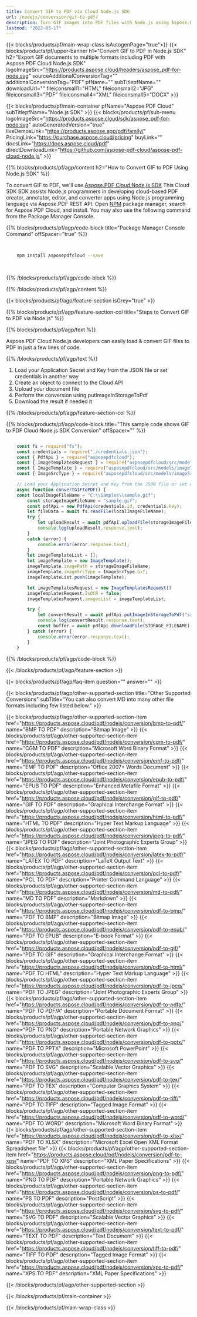 ```yaml
---
title: Convert GIF to PDF via Cloud Node.js SDK
url: /nodejs/conversion/gif-to-pdf/
description: Turn GIF images into PDF files with Node.js using Aspose.PDF Cloud SDK. Preserve animation frames and layout.
lastmod: "2022-03-17"
---
```


{{< blocks/products/pf/main-wrap-class isAutogenPage="true">}}
{{< blocks/products/pf/upper-banner h1="Convert GIF to PDF in Node.js SDK" h2="Export GIF documents to multiple formats including PDF with Aspose.PDF Cloud Node.js SDK" logoImageSrc="https://products.aspose.cloud/headers/aspose_pdf-for-node.svg" sourceAdditionalConversionTag="" additionalConversionTag="PDF" pfName="" subTitlepfName="" downloadUrl="" fileiconsmall1="HTML" fileiconsmall2="JPG" fileiconsmall3="PDF" fileiconsmall4="XML" fileiconsmall5="DOCX" >}}

{{< blocks/products/pf/main-container pfName="Aspose.PDF Cloud" subTitlepfName="Node.js SDK" >}}
{{< blocks/products/pf/sub-menu logoImageSrc="https://products.aspose.cloud/sdk/aspose_pdf-for-node.svg"
autoGeneratedVersion="true"
liveDemosLink="https://products.aspose.app/pdf/family/" PricingLink="https://purchase.aspose.cloud/pricing" buyLink="" docsLink="https://docs.aspose.cloud/pdf"  directDownloadLink="https://github.com/aspose-pdf-cloud/aspose-pdf-cloud-node.js" >}}

{{% blocks/products/pf/agp/content h2="How to Convert GIF to PDF Using Node.js SDK" %}}

 To convert GIF to PDF, we'll use
 [Aspose.PDF Cloud Node.js SDK](https://products.aspose.cloud/pdf/nodejs/)
 This Cloud SDK SDK assists Node.js programmers in developing cloud-based PDF creator, annotator, editor, and converter apps using Node.js programming language via Aspose.PDF REST API. Open
 [NPM](https://www.npmjs.com/package/asposepdfcloud)
 package manager, search for
 Aspose.PDF Cloud,
 and install. You may also use the following command from the Package Manager Console.

{{% blocks/products/pf/agp/code-block title="Package Manager Console Command" offSpacer="true" %}}

```bash

     
    npm install asposepdfcloud --save
     
     

```

{{% /blocks/products/pf/agp/code-block %}}

{{% /blocks/products/pf/agp/content %}}

{{< blocks/products/pf/agp/feature-section isGrey="true" >}}

{{% blocks/products/pf/agp/feature-section-col title="Steps to Convert GIF to PDF via Node.js" %}}

{{% blocks/products/pf/agp/text %}}

 Aspose.PDF Cloud Node.js developers can easily load & convert GIF files to PDF in just a few lines of code.

{{% /blocks/products/pf/agp/text %}}

1. Load your Application Secret and Key from the JSON file or set credentials in another way
1. Create an object to connect to the Cloud API
1. Upload your document file
1. Perform the conversion using putImageInStorageToPdf
1. Download the result if needed it

{{% /blocks/products/pf/agp/feature-section-col %}}


{{% blocks/products/pf/agp/code-block title="This sample code shows GIF to PDF Cloud Node.js SDK Conversion" offSpacer="" %}}

```js

    const fs = require("fs");
    const credentials = require("./credentials.json");
    const { PdfApi } = require("asposepdfcloud");
    const { ImageTemplatesRequest } = require("asposepdfcloud/src/models/imageTemplatesRequest");
    const { ImageTemplate } = require("asposepdfcloud/src/models/imageTemplate");
    const { ImageSrcType } = require("asposepdfcloud/src/models/imageSrcType");

    // Load your Application Secret and Key from the JSON file or set credentials in another way
    async function convertGIFtoPDF() {
    const localImageFileName = "C:\\Samples\\sample.gif";
        const storageImageFileName = "sample.gif";
        const pdfApi = new PdfApi(credentials.id, credentials.key);
        let fileData = await fs.readFile(localImageFileName);
        try {
            let uploadResult = await pdfApi.uploadFile(storageImageFileName, fileData);
            console.log(uploadResult.response.text);
        }
        catch (error) {
            console.error(error.response.text);
        }
        let imageTemplateList = [];
        let imageTemplate = new ImageTemplate();
        imageTemplate.imagePath = storageImageFileName;
        imageTemplate.imageSrcType = ImageSrcType.Gif;
        imageTemplateList.push(imageTemplate);

        let imageTemplatesRequest = new ImageTemplatesRequest()
        imageTemplatesRequest.IsOCR = false;
        imageTemplatesRequest.imagesList = imageTemplateList;

        try {
            let convertResult = await pdfApi.putImageInStorageToPdf("sample-gif-to-pdf.pdf", imageTemplatesRequest);
            console.log(convertResult.response.text);
            const buffer = await pdfApi.downloadFile(STORAGE_FILENAME);
        } catch (error) {
            console.error(error.response.text);
        }
    }
```

{{% /blocks/products/pf/agp/code-block %}}

{{< /blocks/products/pf/agp/feature-section >}}

{{< blocks/products/pf/agp/faq-item question="" answer="" >}}

{{< blocks/products/pf/agp/other-supported-section title="Other Supported Conversions" subTitle="You can also convert MD into many other file formats including few listed below." >}}

{{< blocks/products/pf/agp/other-supported-section-item href="https://products.aspose.cloud/pdf/nodejs/conversion/bmp-to-pdf/" name="BMP TO PDF" description="Bitmap Image" >}}
{{< blocks/products/pf/agp/other-supported-section-item href="https://products.aspose.cloud/pdf/nodejs/conversion/cgm-to-pdf/" name="CGM TO PDF" description="Microsoft Word Binary Format" >}}
{{< blocks/products/pf/agp/other-supported-section-item href="https://products.aspose.cloud/pdf/nodejs/conversion/emf-to-pdf/" name="EMF TO PDF" description="Office 2007+ Words Document" >}}
{{< blocks/products/pf/agp/other-supported-section-item href="https://products.aspose.cloud/pdf/nodejs/conversion/epub-to-pdf/" name="EPUB TO PDF" description="Enhanced Metafile Format" >}}
{{< blocks/products/pf/agp/other-supported-section-item href="https://products.aspose.cloud/pdf/nodejs/conversion/gif-to-pdf/" name="GIF TO PDF" description="Graphical Interchange Format" >}}
{{< blocks/products/pf/agp/other-supported-section-item href="https://products.aspose.cloud/pdf/nodejs/conversion/html-to-pdf/" name="HTML TO PDF" description="Hyper Text Markup Language" >}}
{{< blocks/products/pf/agp/other-supported-section-item href="https://products.aspose.cloud/pdf/nodejs/conversion/jpeg-to-pdf/" name="JPEG TO PDF" description="Joint Photographic Experts Group" >}}
{{< blocks/products/pf/agp/other-supported-section-item href="https://products.aspose.cloud/pdf/nodejs/conversion/latex-to-pdf/" name="LATEX TO PDF" description="LaTeX Output Text" >}}
{{< blocks/products/pf/agp/other-supported-section-item href="https://products.aspose.cloud/pdf/nodejs/conversion/pcl-to-pdf/" name="PCL TO PDF" description="Printer Command Language" >}}
{{< blocks/products/pf/agp/other-supported-section-item href="https://products.aspose.cloud/pdf/nodejs/conversion/md-to-pdf/" name="MD TO PDF" description="Markdown" >}}
{{< blocks/products/pf/agp/other-supported-section-item href="https://products.aspose.cloud/pdf/nodejs/conversion/pdf-to-bmp/" name="PDF TO BMP" description="Bitmap Image" >}}
{{< blocks/products/pf/agp/other-supported-section-item href="https://products.aspose.cloud/pdf/nodejs/conversion/pdf-to-epub/" name="PDF TO EPUB" description="E-book Format" >}}
{{< blocks/products/pf/agp/other-supported-section-item href="https://products.aspose.cloud/pdf/nodejs/conversion/pdf-to-gif/" name="PDF TO GIF" description="Graphical Interchange Format" >}}
{{< blocks/products/pf/agp/other-supported-section-item href="https://products.aspose.cloud/pdf/nodejs/conversion/pdf-to-html/" name="PDF TO HTML" description="Hyper Text Markup Language" >}}
{{< blocks/products/pf/agp/other-supported-section-item href="https://products.aspose.cloud/pdf/nodejs/conversion/pdf-to-jpeg/" name="PDF TO JPEG" description="Joint Photographic Experts Group" >}}
{{< blocks/products/pf/agp/other-supported-section-item href="https://products.aspose.cloud/pdf/nodejs/conversion/pdf-to-pdfa/" name="PDF TO PDF/A" description="Portable Document Format" >}}
{{< blocks/products/pf/agp/other-supported-section-item href="https://products.aspose.cloud/pdf/nodejs/conversion/pdf-to-png/" name="PDF TO PNG" description="Portable Network Graphics" >}}
{{< blocks/products/pf/agp/other-supported-section-item href="https://products.aspose.cloud/pdf/nodejs/conversion/pdf-to-pptx/" name="PDF TO PPTX" description="Microsoft PowerPoint" >}}
{{< blocks/products/pf/agp/other-supported-section-item href="https://products.aspose.cloud/pdf/nodejs/conversion/pdf-to-svg/" name="PDF TO SVG" description="Scalable Vector Graphics" >}}
{{< blocks/products/pf/agp/other-supported-section-item href="https://products.aspose.cloud/pdf/nodejs/conversion/pdf-to-tex/" name="PDF TO TEX" description="Computer Graphics System" >}}
{{< blocks/products/pf/agp/other-supported-section-item href="https://products.aspose.cloud/pdf/nodejs/conversion/pdf-to-tiff/" name="PDF TO TIFF" description="Tagged Image Format" >}}
{{< blocks/products/pf/agp/other-supported-section-item href="https://products.aspose.cloud/pdf/nodejs/conversion/pdf-to-word/" name="PDF TO WORD" description="Microsoft Word Binary Format" >}}
{{< blocks/products/pf/agp/other-supported-section-item href="https://products.aspose.cloud/pdf/nodejs/conversion/pdf-to-xlsx/" name="PDF TO XLSX" description="Microsoft Excel Open XML Format Spreadsheet file" >}}
{{< blocks/products/pf/agp/other-supported-section-item href="https://products.aspose.cloud/pdf/nodejs/conversion/pdf-to-xps/" name="PDF TO XPS" description="XML Paper Specifications" >}}
{{< blocks/products/pf/agp/other-supported-section-item href="https://products.aspose.cloud/pdf/nodejs/conversion/png-to-pdf/" name="PNG TO PDF" description="Portable Network Graphics" >}}
{{< blocks/products/pf/agp/other-supported-section-item href="https://products.aspose.cloud/pdf/nodejs/conversion/ps-to-pdf/" name="PS TO PDF" description="PostScript" >}}
{{< blocks/products/pf/agp/other-supported-section-item href="https://products.aspose.cloud/pdf/nodejs/conversion/svg-to-pdf/" name="SVG TO PDF" description="Scalable Vector Graphics" >}}
{{< blocks/products/pf/agp/other-supported-section-item href="https://products.aspose.cloud/pdf/nodejs/conversion/text-to-pdf/" name="TEXT TO PDF" description="Text Document" >}}
{{< blocks/products/pf/agp/other-supported-section-item href="https://products.aspose.cloud/pdf/nodejs/conversion/tiff-to-pdf/" name="TIFF TO PDF" description="Tagged Image Format" >}}
{{< blocks/products/pf/agp/other-supported-section-item href="https://products.aspose.cloud/pdf/nodejs/conversion/xps-to-pdf/" name="XPS TO PDF" description="XML Paper Specifications" >}}

{{< /blocks/products/pf/agp/other-supported-section >}}

{{< /blocks/products/pf/main-container >}}

{{< /blocks/products/pf/main-wrap-class >}}


